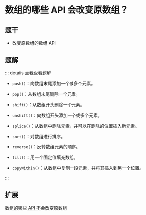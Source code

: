 # 数组的哪些 API 会改变原数组？

## 题干

- 改变原数组的数组 API

## 题解

::: details 点我查看题解

- `push()`：向数组末尾添加一个或多个元素。

- `pop()`：从数组末尾删除一个元素。

- `shift()`：从数组开头删除一个元素。

- `unshift()`：向数组开头添加一个或多个元素。

- `splice()`：从数组中删除元素，并可以在删除的位置插入新元素。

- `sort()`：对数组进行排序。

- `reverse()`：反转数组元素的顺序。

- `fill()`：用一个固定值填充数组。

- `copyWithin()`：从数组中复制一段元素，并将其插入到另一个位置。


:::



## 扩展

[数组的哪些 API 不会改变原数组](./040028_no_update_originalarray.md)